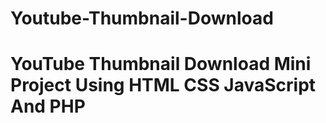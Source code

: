 # Youtube-Thumbnail-Download
<h1>YouTube Thumbnail Download Mini Project Using HTML CSS JavaScript And PHP<h1>
